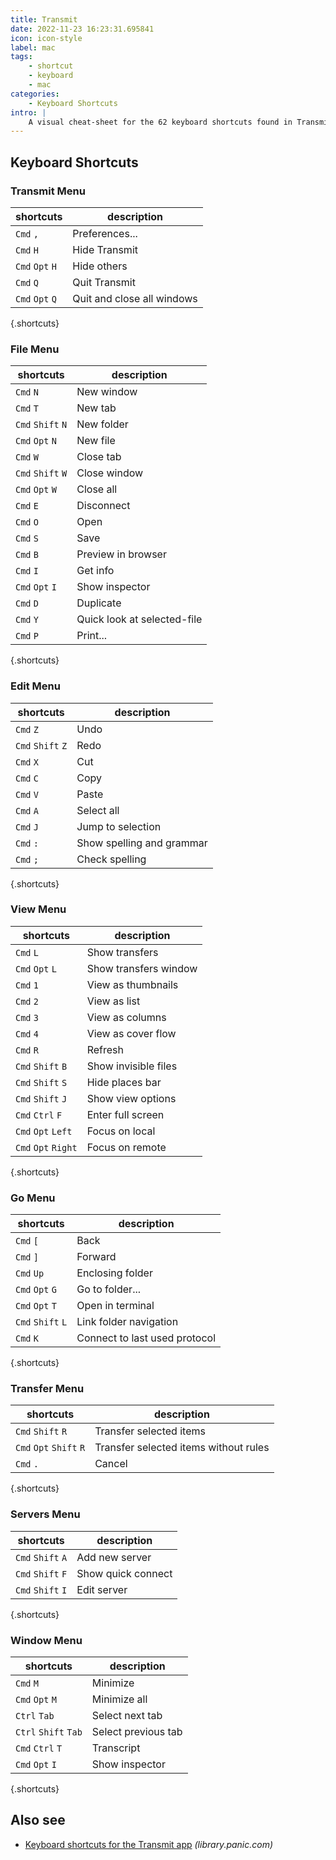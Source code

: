 ```yaml
---
title: Transmit
date: 2022-11-23 16:23:31.695841
icon: icon-style
label: mac
tags: 
    - shortcut
    - keyboard
    - mac
categories:
    - Keyboard Shortcuts
intro: |
    A visual cheat-sheet for the 62 keyboard shortcuts found in Transmit. This application is MacOS-only.
---
```




Keyboard Shortcuts
------------------



### Transmit Menu

shortcuts | description
---|---
`Cmd` `,`  | Preferences...
`Cmd` `H`  | Hide Transmit
`Cmd` `Opt` `H`  | Hide others
`Cmd` `Q`  | Quit Transmit
`Cmd` `Opt` `Q`  | Quit and close all windows
{.shortcuts}


### File Menu

shortcuts | description
---|---
`Cmd` `N`  | New window
`Cmd` `T`  | New tab
`Cmd` `Shift` `N`  | New folder
`Cmd` `Opt` `N`  | New file
`Cmd` `W`  | Close tab
`Cmd` `Shift` `W`  | Close window
`Cmd` `Opt` `W`  | Close all
`Cmd` `E`  | Disconnect
`Cmd` `O`  | Open
`Cmd` `S`  | Save
`Cmd` `B`  | Preview in browser
`Cmd` `I`  | Get info
`Cmd` `Opt` `I`  | Show inspector
`Cmd` `D`  | Duplicate
`Cmd` `Y`  | Quick look at selected-file
`Cmd` `P`  | Print...
{.shortcuts}


### Edit Menu

shortcuts | description
---|---
`Cmd` `Z`  | Undo
`Cmd` `Shift` `Z`  | Redo
`Cmd` `X`  | Cut
`Cmd` `C`  | Copy
`Cmd` `V`  | Paste
`Cmd` `A`  | Select all
`Cmd` `J`  | Jump to selection
`Cmd` `:`  | Show spelling and grammar
`Cmd` `;`  | Check spelling
{.shortcuts}


### View Menu

shortcuts | description
---|---
`Cmd` `L`  | Show transfers
`Cmd` `Opt` `L`  | Show transfers window
`Cmd` `1`  | View as thumbnails
`Cmd` `2`  | View as list
`Cmd` `3`  | View as columns
`Cmd` `4`  | View as cover flow
`Cmd` `R`  | Refresh
`Cmd` `Shift` `B`  | Show invisible files
`Cmd` `Shift` `S`  | Hide places bar
`Cmd` `Shift` `J`  | Show view options
`Cmd` `Ctrl` `F`  | Enter full screen
`Cmd` `Opt` `Left`  | Focus on local
`Cmd` `Opt` `Right`  | Focus on remote
{.shortcuts}


### Go Menu

shortcuts | description
---|---
`Cmd` `[`  | Back
`Cmd` `]`  | Forward
`Cmd` `Up`  | Enclosing folder
`Cmd` `Opt` `G`  | Go to folder...
`Cmd` `Opt` `T`  | Open in terminal
`Cmd` `Shift` `L`  | Link folder navigation
`Cmd` `K`  | Connect to last used protocol
{.shortcuts}


### Transfer Menu

shortcuts | description
---|---
`Cmd` `Shift` `R`  | Transfer selected items
`Cmd` `Opt` `Shift` `R`  | Transfer selected items without rules
`Cmd` `.`  | Cancel
{.shortcuts}


### Servers Menu

shortcuts | description
---|---
`Cmd` `Shift` `A`  | Add new server
`Cmd` `Shift` `F`  | Show quick connect
`Cmd` `Shift` `I`  | Edit server
{.shortcuts}


### Window Menu

shortcuts | description
---|---
`Cmd` `M`  | Minimize
`Cmd` `Opt` `M`  | Minimize all
`Ctrl` `Tab`  | Select next tab
`Ctrl` `Shift` `Tab`  | Select previous tab
`Cmd` `Ctrl` `T`  | Transcript
`Cmd` `Opt` `I`  | Show inspector
{.shortcuts}




Also see
--------
- [Keyboard shortcuts for the Transmit app](https://library.panic.com/transmit/transmit5/shortcuts/) _(library.panic.com)_
